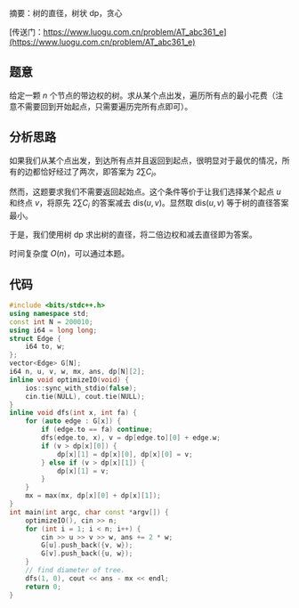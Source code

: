 摘要：树的直径，树状 dp，贪心

[传送门：https://www.luogu.com.cn/problem/AT_abc361_e](https://www.luogu.com.cn/problem/AT_abc361_e)

## 题意

给定一颗 $n$ 个节点的带边权的树。求从某个点出发，遍历所有点的最小花费（注意不需要回到开始起点，只需要遍历完所有点即可）。

## 分析思路

如果我们从某个点出发，到达所有点并且返回到起点，很明显对于最优的情况，所有的边都恰好经过了两次，即答案为 $2 \sum C_i$。

然而，这题要求我们不需要返回起始点。这个条件等价于让我们选择某个起点 $u$ 和终点 $v$，将原先 $2 \sum C_i$ 的答案减去 $\mathrm{dis}(u, v)$。显然取 $\mathrm{dis}(u, v)$ 等于树的直径答案最小。

于是，我们使用树 dp 求出树的直径，将二倍边权和减去直径即为答案。

时间复杂度 $O\left(n\right)$，可以通过本题。

## 代码

```cpp
#include <bits/stdc++.h>
using namespace std;
const int N = 200010;
using i64 = long long;
struct Edge {
    i64 to, w;
};
vector<Edge> G[N];
i64 n, u, v, w, mx, ans, dp[N][2];
inline void optimizeIO(void) {
    ios::sync_with_stdio(false);
    cin.tie(NULL), cout.tie(NULL);
}
inline void dfs(int x, int fa) {
    for (auto edge : G[x]) {
        if (edge.to == fa) continue;
        dfs(edge.to, x), v = dp[edge.to][0] + edge.w;
        if (v > dp[x][0]) {
            dp[x][1] = dp[x][0], dp[x][0] = v;
        } else if (v > dp[x][1]) {
            dp[x][1] = v;
        }
    }
    mx = max(mx, dp[x][0] + dp[x][1]);
}
int main(int argc, char const *argv[]) {
    optimizeIO(), cin >> n;
    for (int i = 1; i < n; i++) {
        cin >> u >> v >> w, ans += 2 * w;
        G[u].push_back({v, w});
        G[v].push_back({u, w});
    }
    // find diameter of tree.
    dfs(1, 0), cout << ans - mx << endl;
    return 0;
}

```

